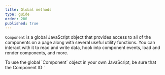 ```yaml
---
title: Global methods
type: guide
order: 200
published: true
---
```


`Component` is a global JavaScript object that provides access to all of the components on a page along with several useful utility functions. You can interact with it to read and write data, hook into component events, load and render components, and more.

<p class="tip">To use the global `Component` object in your own JavaScript, be sure that the Component IO `<script>` tag is placed in your HTML before (above) your JavaScript so that the Component IO script executes first.</p>

## Component( _key_ )

All components are built using the underlying API for [vue.js](https://vuejs.org). Calling `Component('_key_')`, where `_key_` is the key of the component, will give a handle to the Vue instance for that component.

For example, the component below renders the text `Hello World!`

``` html
<component key=ranno></component>
```
{% raw %}
<div class="demo">
  <component key=ranno></component>
</div>
{% endraw %}

In this case, `Component('ranno')` gives access to the component. This type of access is the basis for interacting with components programmatically.

## Component( _key_ ).attr

A getter method that returns a value held by a component.

- **Usage:**

  ``` js
  Component('ranno').text
  // -> "Hello World!"
  ```

The properties available to get vary by component.

## Component( _key_ ).attr =

A setter method that sets a component property locally. Does not save the value for future page loads.

- **Usage:**

  ``` js
  Component('ranno').text = 'New text'
  // -> "New text"
  ```

The properties available to set vary by component.

## Component.ready( _function_ )

Executes a function once all components have been loaded.

Multiple functions can be registered with `ready()` and they will all be executed when components are done loading. Any functions registered after components are ready will be executed immediately.

- **Usage with callback:**

  ``` js
  Component.ready(function () {
    console.log('Components are ready (callback)')
    Component('ranno').text = 'New text'
  })
  ```

- **Usage with promise:**

  ``` js
  Component.ready()
  .then(function () {
    console.log('Components are ready (promise)')
    Component('ranno').text = 'New text'
  })
  ```

## Component.render( _function, { options }_ )

Renders any `<component>` tags that have not been rendered.

- **Usage with callback:**

  ``` js
  Component.render(function () {
    console.log('Components were rendered (callback)')
  })
  ```

- **Usage with promise:**

  ``` js
  Component.render()
  .then(function () {
    console.log('Components were rendered (promise)')
  })
  ```

The `Component.render()` method runs automatically when the Component IO script loads. However, you may not have all components on the page at that time, so you can call `Component.render()` at any time to render components that have been added since initial page load. There are a few scenarios where this may happen, and the behavior for each is shown below:

<p class="tip">__TL;DR__ If a component's data has already been fetched, that data will be reused on subsequent renders without making additional API calls.</p>

| Scenario | Behavior |
|:---------|:---------|
| No unrendered components | Execute promise or callback, if any. |
| New, unrendered components | Fetch data with single API call for all new components, then render unrendered components, then execute promise or callback, if any. |
| Previously fetched (but now unrendered) components | Use the existing data from `Component.Store` to render unrendered components, then execute promise or callback, if any. |
| Mixed components (some previously fetched, some new) | Fetch data with single API call for new components, then add data to `Component.Store`, then use `Component.Store` to render all unrendered components, then execute promise or callback, if any. |

- **Options**

| Property | Type | Default | Description |
|:---------|:-----|:--------|:------------|
| dataComponent | `boolean` | `false` | If true, use `<div data-component></div>` pattern instead of `<component></component>` |

> Options can be passed as the first parameter if no callback is needed, e.g. `Component.render({ dataComponent: true })`


## Component.buildImage( _image, { options }_ )

Resizes and crops an `image` based on `options` inputs.

- **Usage:**

  ``` html
  <!-- Inside of Component IO editor HTML panel -->
  <img :src="buildImage(image, options)" />
  ```

  ``` js
  // Inside of Component IO editor JavaScript panel
  Component.buildImage(image, options)
  ```

| Option | Type | Default | Description |
|:---- |:---- |:------- |:----------- |
| w | `Integer` | - | Width of the image in pixels |
| h | `Integer` | - | Height of the image in pixels |
| c | `String` | `fit` | [Cropping mode](https://cloudinary.com/documentation/image_transformations#scale): `scale`, `fit`, `mfit`, `fill`, `lfill`, `limit`, `pad`, `lpad`, `mpad`, `crop`, or `thumb`. |
| g | `String` | `center` | [Cropping gravity](http://cloudinary.com/documentation/image_transformations#control_gravity): see link for options. |

- **Example:**

  Given an `image` field with an uploaded image:
  <br>
  <img src="https://res.cloudinary.com/component/image/upload/v1495041007/guide_buildimage_example.jpg"/>

  You can resize and crop the image:

  ```html
  <img :src="buildImage(image, { w: 400, h: 150, c: 'fill' })" />
  ```
  OR
  ```js
  var newImage = Component.buildImage(component.data.image, { w: 400, h: 150, c: 'fill' })
  ```
  <img src="https://res.cloudinary.com/component/image/upload/c_fill,w_400,h_150/v1495041211/ctrl3kv9nb1gyhhhmcnz.jpg"/>

  If the image has a face, you can smart crop by using the `g: 'face'` option:

  ``` html
  <img :src="buildImage(image, { w: 150, h: 150, c: 'crop', g: 'face' })" />
  ```
  OR
  ```js
  var newImage = Component.buildImage(component.data.image, { w: 150, h: 150, c: 'crop', g: 'face' })
  ```
  <img src="https://res.cloudinary.com/component/image/upload/c_crop,w_150,h_150,g_face/v1495041211/ctrl3kv9nb1gyhhhmcnz.jpg"/>

## Component.loadScript( _url, callback, { opts }_ )

Loads a script as denoted by `url` and executes an optional `callback` function once the script is loaded.

- **Usage:**

  ```js
  Component.loadScript('https://www.google.com/recaptcha/api.js', function () {
    console.log('reCaptcha script has loaded.')
  })
  ```

- **Options**

| Property | Type | Default | Description |
|:---------|:-----|:--------|:------------|
| id | `string` | none | Sets the `id` attribute for the `<script>` tag. |

<p class="tip">If a `<script>` tag with the specified `url` or `id` already exists, a new tag will not be added, and the `callback` function will be invoked immediately if present.</p>


## Component.loadStylesheet( _url, callback, { opts }_ )

Loads a stylesheet as denoted by `url` and then executes a `callback` function once the script is loaded.

- **Usage:**

  ```js
  Component.loadStylesheet('https://cdnjs.cloudflare.com/ajax/libs/bulma/0.4.2/css/bulma.css', function () {
    console.log('Bulma CSS has loaded.')
  })
  ```

- **Options**

| Property | Type | Default | Description |
|:---------|:-----|:--------|:------------|
| id | `string` | none | Sets the `id` attribute for the `<script>` tag. |

<p class="tip">If a `<link>` tag with the specified `url` or `id` already exists, a new tag will not be added, and the `callback` function will be invoked immediately if present.</p>

<!-- Component IO script -->
<script project="component-io-team" src="https://cdn.component.io/v1"></script>
